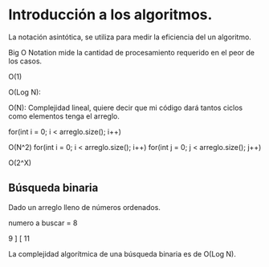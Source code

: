 # Introducción a los algoritmos.

La notación asintótica, se utiliza para medir la eficiencia del un algoritmo.

Big O Notation mide la cantidad de procesamiento requerido en el peor de los casos.

O(1)

O(Log N):

O(N): Complejidad lineal, quiere decir que mi código dará tantos ciclos como elementos tenga el arreglo.

for(int i = 0; i < arreglo.size(); i++)

O(N^2)
for(int i = 0; i < arreglo.size(); i++)
    for(int j = 0; j < arreglo.size(); j++)

O(2^X)

## Búsqueda binaria

Dado un arreglo lleno de números ordenados.

numero a buscar = 8


   9 ] [ 11

La complejidad algorítmica de una búsqueda binaria es de O(Log N).
